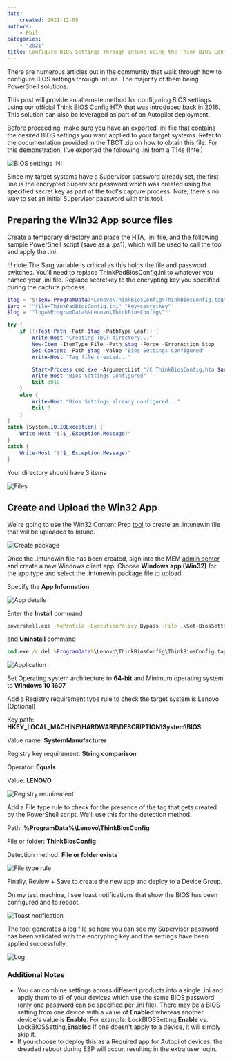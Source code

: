 ```yaml
---
date:
    created: 2021-12-08
authors:
    - Phil
categories:
    - "2021"
title: Configure BIOS Settings Through Intune using the Think BIOS Config Tool
---
```


There are numerous articles out in the community that walk through how to configure BIOS settings through Intune.  The majority of them being PowerShell solutions.  

This post will provide an alternate method for configuring BIOS settings using our official [Think BIOS Config HTA](https://docs.lenovocdrt.com/#/tbct/tbct_top) that was introduced back in 2016.  This solution can also be leveraged as part of an Autopilot deployment.
<!-- more -->
Before proceeding, make sure you have an exported .ini file that contains the desired BIOS settings you want applied to your target systems.   Refer to the documentation provided in the TBCT zip on how to obtain this file.  For this demonstration, I've exported the following .ini from a T14s (Intel)

![BIOS settings INI](..\img/2021/intune_bios_settings/image1.jpg)

Since my target systems have a Supervisor password already set, the first line is the encrypted Supervisor password which was created using the specified secret key as part of the tool's capture process.  Note, there's no way to set an initial Supervisor password with this tool.

## Preparing the Win32 App source files

Create a temporary directory and place the HTA, .ini file, and the following sample PowerShell script (save as a .ps1), which will be used to call the tool and apply the .ini.

!!! note
    The $arg variable is critical as this holds the file and password switches.  You'll need to replace ThinkPadBiosConfig.ini to whatever you named your .ini file.  Replace secretkey to the encrypting key you specified during the capture process.

```powershell
$tag = "$($env:ProgramData)\Lenovo\ThinkBiosConfig\ThinkBiosConfig.tag"
$arg = '"file=ThinkPadBiosConfig.ini" "key=secretkey"'
$log = '"log=%ProgramData%\Lenovo\ThinkBiosConfig\""'

try {
    if (!(Test-Path -Path $tag -PathType Leaf)) {
        Write-Host "Creating TBCT directory..."
        New-Item -ItemType File -Path $tag -Force -ErrorAction Stop
        Set-Content -Path $tag -Value "Bios Settings Configured"
        Write-Host "Tag file created..."

        Start-Process cmd.exe -ArgumentList "/C ThinkBiosConfig.hta $arg $log" -NoNewWindow -Wait
        Write-Host "Bios Settings Configured"
        Exit 3010
    }
    else {
        Write-Host "Bios Settings already configured..."
        Exit 0
    }
}
catch [System.IO.IOException] {
    Write-Host "$($_.Exception.Message)"
}
catch {
    Write-Host "$($_.Exception.Message)"
}
```

Your directory should have 3 items

![Files](..\img/2021/intune_bios_settings/image2.jpg)

## Create and Upload the Win32 App

We're going to use the Win32 Content Prep [tool](https://github.com/Microsoft/Microsoft-Win32-Content-Prep-Tool) to create an .intunewin file that will be uploaded to Intune.

![Create package](..\img/2021/intune_bios_settings/image3.jpg)

Once the .intunewin file has been created, sign into the MEM [admin center](https://endpoint.microsoft.com/#blade/Microsoft_Intune_DeviceSettings/AppsWindowsMenu/windowsApps) and create a new Windows client app.  Choose **Windows app (Win32)** for the app type and select the .intunewin package file to upload.

Specify the **App Information**

![App details](..\img/2021/intune_bios_settings/image4.jpg)

Enter the **Install** command

``` cmd
powershell.exe -NoProfile -ExecutionPolicy Bypass -File .\Set-BiosSettings.ps1
```

and **Uninstall** command

``` cmd
cmd.exe /c del %ProgramData%\Lenovo\ThinkBiosConfig\ThinkBiosConfig.tag
```

![Application](..\img/2021/intune_bios_settings/image5.jpg)

Set Operating system architecture to **64-bit** and Minimum operating system to **Windows 10 1607**

Add a Registry requirement type rule to check the target system is Lenovo (Optional)

Key path: **HKEY_LOCAL_MACHINE\HARDWARE\DESCRIPTION\System\BIOS**

Value name: **SystemManufacturer**

Registry key requirement: **String comparison**

Operator: **Equals**

Value: **LENOVO**

![Registry requirement](..\img/2021/intune_bios_settings/image6.jpg)

Add a File type rule to check for the presence of the tag that gets created by the PowerShell script.  We'll use this for the detection method.

Path: **%ProgramData%\Lenovo\ThinkBiosConfig**

File or folder: **ThinkBiosConfig**

Detection method: **File or folder exists**

![File type rule](..\img/2021/intune_bios_settings/image7.jpg)

Finally, Review + Save to create the new app and deploy to a Device Group.  

On my test machine, I see toast notifications that show the BIOS has been configured and to reboot.

![Toast notification](..\img/2021/intune_bios_settings/image8.jpg)

The tool generates a log file so here you can see my Supervisor password has been validated with the encrypting key and the settings have been applied successfully.

![Log](..\img/2021/intune_bios_settings/image9.jpg)

### Additional Notes

- You can combine settings across different products into a single .ini and apply them to all of your devices which use the same BIOS password (only one password can be specified per .ini file).  There may be a BIOS setting from one device with a value of **Enabled** whereas another device's value is **Enable**.  For example: LockBIOSSetting,**Enable** vs. LockBIOSSetting,**Enabled** If one doesn't apply to a device, it will simply skip it.
- If you choose to deploy this as a Required app for Autopilot devices, the dreaded reboot during ESP will occur, resulting in the extra user login.

